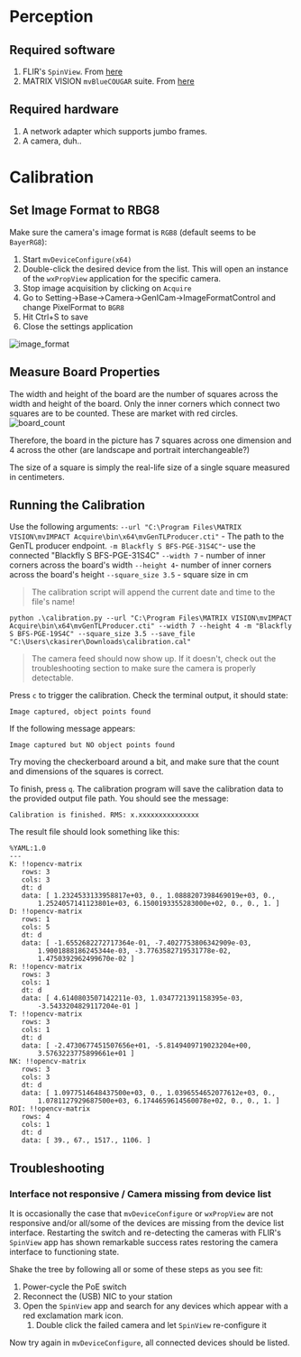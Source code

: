 # Perception

## Required software
1. FLIR's `SpinView`. From [here](https://www.flir.com/support-center/iis/machine-vision/downloads/spinnaker-sdk-and-firmware-download/)
2. MATRIX VISION `mvBlueCOUGAR` suite. From [here](https://www.matrix-vision.com/en/downloads/drivers-software/mvbluecougar-gigabit-ethernet-dual-gigabit-ethernet-10gige-ethernet/windows-7-8-1-10)

## Required hardware
1. A network adapter which supports jumbo frames.
2. A camera, duh..

# Calibration

## Set Image Format to RBG8
Make sure the camera's image format is `RGB8` (default seems to be `BayerRG8`):
1. Start `mvDeviceConfigure(x64)`
2. Double-click the desired device from the list. This will open an instance of the `wxPropView` application for the specific camera.
3. Stop image acquisition by clicking on `Acquire`
4. Go to Setting->Base->Camera->GenICam->ImageFormatControl and change PixelFormat to `BGR8`
5. Hit Ctrl+S to save
6. Close the settings application

![image_format](misc/flir_bgr.PNG)

## Measure Board Properties

The width and height of the board are the number of squares across the width and height of the board.
Only the inner corners which connect two squares are to be counted. These are market with red circles.
![board_count](misc/calib_count.PNG)

Therefore, the board in the picture has 7 squares across one dimension and 4 across the other (are landscape and portrait interchangeable?)

The size of a square is simply the real-life size of a single square measured in centimeters.

## Running the Calibration
Use the following arguments:
`--url "C:\Program Files\MATRIX VISION\mvIMPACT Acquire\bin\x64\mvGenTLProducer.cti"` - The path to the GenTL producer endpoint.
`-m Blackfly S BFS-PGE-31S4C"`- use the connected "Blackfly S BFS-PGE-31S4C"
`--width 7` - number of inner corners across the board's width 
`--height 4`- number of inner corners across the board's height
`--square_size 3.5` - square size in cm

> The calibration script will append the current date and time to the file's name!
```commandline
python .\calibration.py --url "C:\Program Files\MATRIX VISION\mvIMPACT Acquire\bin\x64\mvGenTLProducer.cti" --width 7 --height 4 -m "Blackfly S BFS-PGE-19S4C" --square_size 3.5 --save_file "C:\Users\ckasirer\Downloads\calibration.cal"
```

> The camera feed should now show up. If it doesn't, check out the troubleshooting section to make sure the camera is properly detectable.

Press `c` to trigger the calibration. 
Check the terminal output, it should state:
```commandline
Image captured, object points found
```

If the following message appears:
```commandline
Image captured but NO object points found
```
Try moving the checkerboard around a bit, and make sure that the count and dimensions of the squares is correct.

To finish, press `q`. The calibration program will save the calibration data to the provided output file path. You should see the message:
```commandline
Calibration is finished. RMS: x.xxxxxxxxxxxxxxx
```

The result file should look something like this:
```
%YAML:1.0
---
K: !!opencv-matrix
   rows: 3
   cols: 3
   dt: d
   data: [ 1.2324533133958817e+03, 0., 1.0888207398469019e+03, 0.,
       1.2524057141123801e+03, 6.1500193355283000e+02, 0., 0., 1. ]
D: !!opencv-matrix
   rows: 1
   cols: 5
   dt: d
   data: [ -1.6552682272717364e-01, -7.4027753806342909e-03,
       1.9001888186245344e-03, -3.7763582719531778e-02,
       1.4750392962499670e-02 ]
R: !!opencv-matrix
   rows: 3
   cols: 1
   dt: d
   data: [ 4.6140803507142211e-03, 1.0347721391158395e-03,
       -3.5433204829117204e-01 ]
T: !!opencv-matrix
   rows: 3
   cols: 1
   dt: d
   data: [ -2.4730677451507656e+01, -5.8149409719023204e+00,
       3.5763223775899661e+01 ]
NK: !!opencv-matrix
   rows: 3
   cols: 3
   dt: d
   data: [ 1.0977514648437500e+03, 0., 1.0396554652077612e+03, 0.,
       1.0781127929687500e+03, 6.1744659614560078e+02, 0., 0., 1. ]
ROI: !!opencv-matrix
   rows: 4
   cols: 1
   dt: d
   data: [ 39., 67., 1517., 1106. ]
```

## Troubleshooting

### Interface not responsive / Camera missing from device list

It is occasionally the case that `mvDeviceConfigure` or `wxPropView` are not responsive and/or all/some of the devices are missing from the device list interface.
Restarting the switch and re-detecting the cameras with FLIR's `SpinView` app has shown remarkable success rates restoring the camera interface to functioning state.

Shake the tree by following all or some of these steps as you see fit:
1. Power-cycle the PoE switch
2. Reconnect the (USB) NIC to your station
3. Open the `SpinView` app and search for any devices which appear with a red exclamation mark icon.
   1. Double click the failed camera and let `SpinView` re-configure it

Now try again in `mvDeviceConfigure`, all connected devices should be listed.

